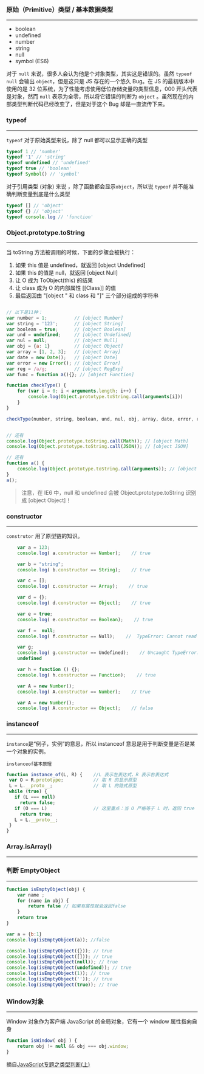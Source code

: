 ### 原始（Primitive）类型 / 基本数据类型
----------
- boolean
- undefined
- number
- string
- null 
- symbol (ES6)

对于 `null` 来说，很多人会认为他是个对象类型，其实这是错误的。虽然 `typeof null` 会输出 `object`，但是这只是 JS 存在的一个悠久 Bug。在 JS 的最初版本中使用的是 32 位系统，为了性能考虑使用低位存储变量的类型信息，000 开头代表是对象，然而 `null` 表示为全零，所以将它错误的判断为 `object` 。虽然现在的内部类型判断代码已经改变了，但是对于这个 Bug 却是一直流传下来。

### typeof
----------
`typeof` 对于原始类型来说，除了 null 都可以显示正确的类型

```js
typeof 1 // 'number'
typeof '1' // 'string'
typeof undefined // 'undefined'
typeof true // 'boolean'
typeof Symbol() // 'symbol'

```
对于引用类型 (对象) 来说 ，除了函数都会显示`object`，所以说 `typeof` 并不能准确判断变量到底是什么类型

```js
typeof [] // 'object'
typeof {} // 'object'
typeof console.log // 'function'

```

### Object.prototype.toString
----------
当 toString 方法被调用的时候，下面的步骤会被执行：

1. 如果 this 值是 undefined，就返回 [object Undefined]
2. 如果 this 的值是 null，就返回 [object Null]
3. 让 O 成为 ToObject(this) 的结果
4. 让 class 成为 O 的内部属性 [[Class]] 的值
5. 最后返回由 "[object " 和 class 和 "]" 三个部分组成的字符串

```js

// 以下是11种：
var number = 1;          // [object Number]
var string = '123';      // [object String]
var boolean = true;      // [object Boolean]
var und = undefined;     // [object Undefined]
var nul = null;          // [object Null]
var obj = {a: 1}         // [object Object]
var array = [1, 2, 3];   // [object Array]
var date = new Date();   // [object Date]
var error = new Error(); // [object Error]
var reg = /a/g;          // [object RegExp]
var func = function a(){}; // [object Function]

function checkType() {
    for (var i = 0; i < arguments.length; i++) {
        console.log(Object.prototype.toString.call(arguments[i]))
    }
}

checkType(number, string, boolean, und, nul, obj, array, date, error, reg, func)


// 还有
console.log(Object.prototype.toString.call(Math)); // [object Math]
console.log(Object.prototype.toString.call(JSON)); // [object JSON]

// 还有
function a() {
    console.log(Object.prototype.toString.call(arguments)); // [object Arguments]
}
a();
```

>注意，在 IE6 中，null 和 undefined 会被 Object.prototype.toString 识别成 [object Object]！

### constructor
----------
`construtor` 用了原型链的知识。
```js
    var a = 123;
    console.log( a.constructor == Number);    // true

    var b = "string";
    console.log( b.constructor == String);    // true

    var c = [];
    console.log( c.constructor == Array);    // true

    var d = {};
    console.log( d.constructor == Object);    // true

    var e = true;
    console.log( e.constructor == Boolean);    // true

    var f =  null;
    console.log( f.constructor == Null);    //  TypeError: Cannot read property 'constructor' of null

    var g;
    console.log( g.constructor == Undefined);    // Uncaught TypeError: Cannot read property 'constructor' of
    undefined

    var h = function () {};
    console.log( h.constructor == Function);    // true

    var A = new Number();
    console.log( A.constructor == Number);    // true

    var A = new Number();
    console.log( A.constructor == Object);    // false

```

### instanceof
----------
`instance`是“例子，实例”的意思，所以 instanceof 意思是用于判断变量是否是某一个对象的实例。

`instanceof基本原理`
```js
function instance_of(L, R) {    //L 表示左表达式，R 表示右表达式
 var O = R.prototype;           // 取 R 的显示原型
 L = L.__proto__;               // 取 L 的隐式原型
 while (true) { 
   if (L === null) 
     return false; 
   if (O === L)                 // 这里重点：当 O 严格等于 L 时，返回 true 
     return true; 
   L = L.__proto__; 
 } 
}

```

### Array.isArray()
----------


### 判断 EmptyObject
----------


```js
function isEmptyObject(obj) {
    var name ;
    for (name in obj) {
        return false // 如果有属性就会返回false
    }
    return true
}

var a = {b:1}
console.log(isEmptyObjcet(a)); //false

console.log(isEmptyObject({})); // true
console.log(isEmptyObject([])); // true
console.log(isEmptyObject(null)); // true
console.log(isEmptyObject(undefined)); // true
console.log(isEmptyObject(1)); // true
console.log(isEmptyObject('')); // true
console.log(isEmptyObject(true)); // true
```

### Window对象
----------
Window 对象作为客户端 JavaScript 的全局对象，它有一个 window 属性指向自身

```js
function isWindow( obj ) {
    return obj != null && obj === obj.window;
}
```


摘自[JavaScript专题之类型判断(上)](https://github.com/mqyqingfeng/Blog/issues/28)